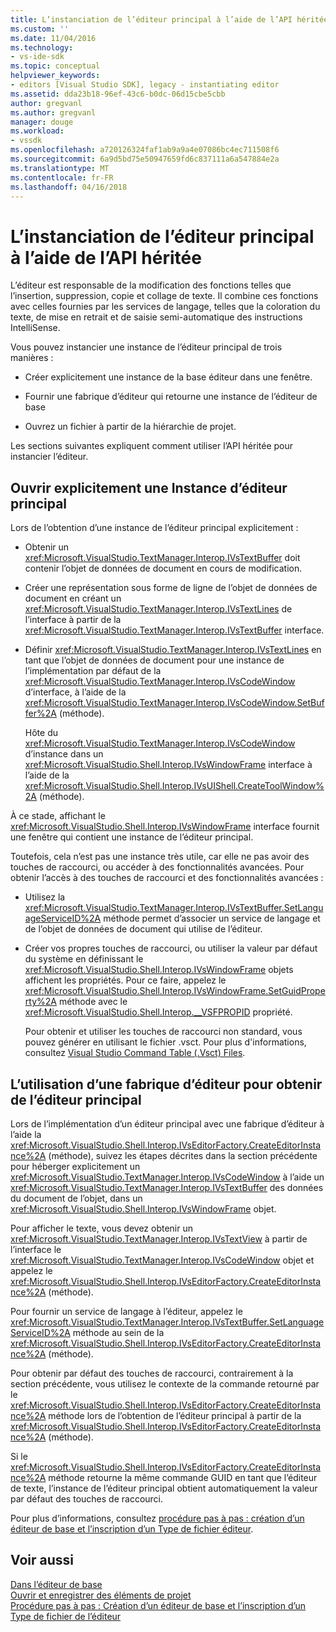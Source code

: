 ```yaml
---
title: L’instanciation de l’éditeur principal à l’aide de l’API héritée | Documents Microsoft
ms.custom: ''
ms.date: 11/04/2016
ms.technology:
- vs-ide-sdk
ms.topic: conceptual
helpviewer_keywords:
- editors [Visual Studio SDK], legacy - instantiating editor
ms.assetid: dda23b18-96ef-43c6-b0dc-06d15cbe5cbb
author: gregvanl
ms.author: gregvanl
manager: douge
ms.workload:
- vssdk
ms.openlocfilehash: a720126324faf1ab9a9a4e07086bc4ec711508f6
ms.sourcegitcommit: 6a9d5bd75e50947659fd6c837111a6a547884e2a
ms.translationtype: MT
ms.contentlocale: fr-FR
ms.lasthandoff: 04/16/2018
---
```

# <a name="instantiating-the-core-editor-by-using-the-legacy-api"></a>L’instanciation de l’éditeur principal à l’aide de l’API héritée
L’éditeur est responsable de la modification des fonctions telles que l’insertion, suppression, copie et collage de texte. Il combine ces fonctions avec celles fournies par les services de langage, telles que la coloration du texte, de mise en retrait et de saisie semi-automatique des instructions IntelliSense.  
  
 Vous pouvez instancier une instance de l’éditeur principal de trois manières :  
  
-   Créer explicitement une instance de la base éditeur dans une fenêtre.  
  
-   Fournir une fabrique d’éditeur qui retourne une instance de l’éditeur de base  
  
-   Ouvrez un fichier à partir de la hiérarchie de projet.  
  
 Les sections suivantes expliquent comment utiliser l’API héritée pour instancier l’éditeur.  
  
## <a name="explicitly-opening-a-core-editor-instance"></a>Ouvrir explicitement une Instance d’éditeur principal  
 Lors de l’obtention d’une instance de l’éditeur principal explicitement :  
  
-   Obtenir un <xref:Microsoft.VisualStudio.TextManager.Interop.IVsTextBuffer> doit contenir l’objet de données de document en cours de modification.  
  
-   Créer une représentation sous forme de ligne de l’objet de données de document en créant un <xref:Microsoft.VisualStudio.TextManager.Interop.IVsTextLines> de l’interface à partir de la <xref:Microsoft.VisualStudio.TextManager.Interop.IVsTextBuffer> interface.  
  
-   Définir <xref:Microsoft.VisualStudio.TextManager.Interop.IVsTextLines> en tant que l’objet de données de document pour une instance de l’implémentation par défaut de la <xref:Microsoft.VisualStudio.TextManager.Interop.IVsCodeWindow> d’interface, à l’aide de la <xref:Microsoft.VisualStudio.TextManager.Interop.IVsCodeWindow.SetBuffer%2A> (méthode).  
  
     Hôte du <xref:Microsoft.VisualStudio.TextManager.Interop.IVsCodeWindow> d’instance dans un <xref:Microsoft.VisualStudio.Shell.Interop.IVsWindowFrame> interface à l’aide de la <xref:Microsoft.VisualStudio.Shell.Interop.IVsUIShell.CreateToolWindow%2A> (méthode).  
  
 À ce stade, affichant le <xref:Microsoft.VisualStudio.Shell.Interop.IVsWindowFrame> interface fournit une fenêtre qui contient une instance de l’éditeur principal.  
  
 Toutefois, cela n’est pas une instance très utile, car elle ne pas avoir des touches de raccourci, ou accéder à des fonctionnalités avancées. Pour obtenir l’accès à des touches de raccourci et des fonctionnalités avancées :  
  
-   Utilisez la <xref:Microsoft.VisualStudio.TextManager.Interop.IVsTextBuffer.SetLanguageServiceID%2A> méthode permet d’associer un service de langage et de l’objet de données de document qui utilise de l’éditeur.  
  
-   Créer vos propres touches de raccourci, ou utiliser la valeur par défaut du système en définissant le <xref:Microsoft.VisualStudio.Shell.Interop.IVsWindowFrame> objets affichent les propriétés. Pour ce faire, appelez le <xref:Microsoft.VisualStudio.Shell.Interop.IVsWindowFrame.SetGuidProperty%2A> méthode avec le <xref:Microsoft.VisualStudio.Shell.Interop.__VSFPROPID> propriété.  
  
     Pour obtenir et utiliser les touches de raccourci non standard, vous pouvez générer en utilisant le fichier .vsct. Pour plus d'informations, consultez [Visual Studio Command Table (.Vsct) Files](../extensibility/internals/visual-studio-command-table-dot-vsct-files.md).  
  
## <a name="how-to-use-an-editor-factory-to-obtain-the-core-editor"></a>L’utilisation d’une fabrique d’éditeur pour obtenir de l’éditeur principal  
 Lors de l’implémentation d’un éditeur principal avec une fabrique d’éditeur à l’aide la <xref:Microsoft.VisualStudio.Shell.Interop.IVsEditorFactory.CreateEditorInstance%2A> (méthode), suivez les étapes décrites dans la section précédente pour héberger explicitement un <xref:Microsoft.VisualStudio.TextManager.Interop.IVsCodeWindow> à l’aide un <xref:Microsoft.VisualStudio.TextManager.Interop.IVsTextBuffer> des données du document de l’objet, dans un <xref:Microsoft.VisualStudio.Shell.Interop.IVsWindowFrame> objet.  
  
 Pour afficher le texte, vous devez obtenir un <xref:Microsoft.VisualStudio.TextManager.Interop.IVsTextView> à partir de l’interface le <xref:Microsoft.VisualStudio.TextManager.Interop.IVsCodeWindow> objet et appelez le <xref:Microsoft.VisualStudio.Shell.Interop.IVsEditorFactory.CreateEditorInstance%2A> (méthode).  
  
 Pour fournir un service de langage à l’éditeur, appelez le <xref:Microsoft.VisualStudio.TextManager.Interop.IVsTextBuffer.SetLanguageServiceID%2A> méthode au sein de la <xref:Microsoft.VisualStudio.Shell.Interop.IVsEditorFactory.CreateEditorInstance%2A> (méthode).  
  
 Pour obtenir par défaut des touches de raccourci, contrairement à la section précédente, vous utilisez le contexte de la commande retourné par le <xref:Microsoft.VisualStudio.Shell.Interop.IVsEditorFactory.CreateEditorInstance%2A> méthode lors de l’obtention de l’éditeur principal à partir de la <xref:Microsoft.VisualStudio.Shell.Interop.IVsEditorFactory.CreateEditorInstance%2A> (méthode).  
  
 Si le <xref:Microsoft.VisualStudio.Shell.Interop.IVsEditorFactory.CreateEditorInstance%2A> méthode retourne la même commande GUID en tant que l’éditeur de texte, l’instance de l’éditeur principal obtient automatiquement la valeur par défaut des touches de raccourci.  
  
 Pour plus d’informations, consultez [procédure pas à pas : création d’un éditeur de base et l’inscription d’un Type de fichier éditeur](../extensibility/walkthrough-creating-a-core-editor-and-registering-an-editor-file-type.md).  
  
## <a name="see-also"></a>Voir aussi  
 [Dans l’éditeur de base](../extensibility/inside-the-core-editor.md)   
 [Ouvrir et enregistrer des éléments de projet](../extensibility/internals/opening-and-saving-project-items.md)   
 [Procédure pas à pas : Création d’un éditeur de base et l’inscription d’un Type de fichier de l’éditeur](../extensibility/walkthrough-creating-a-core-editor-and-registering-an-editor-file-type.md)